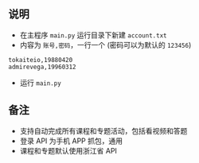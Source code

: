 ## 说明
- 在主程序 `main.py` 运行目录下新建 `account.txt`
- 内容为 `账号,密码`，一行一个 (密码可以为默认的 `123456`)
```
tokaiteio,19880420
admirevega,19960312
```
- 运行 `main.py`

## 备注
- 支持自动完成所有课程和专题活动，包括看视频和答题
- 登录 API 为手机 APP 抓包，通用
- 课程和专题默认使用浙江省 API